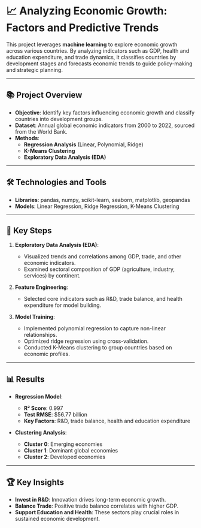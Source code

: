 # 📈 **Analyzing Economic Growth: Factors and Predictive Trends**

This project leverages **machine learning** to explore economic growth across various countries. By analyzing indicators such as GDP, health and education expenditure, and trade dynamics, it classifies countries by development stages and forecasts economic trends to guide policy-making and strategic planning.

---

## 📚 **Project Overview**
- **Objective**: Identify key factors influencing economic growth and classify countries into development groups.
- **Dataset**: Annual global economic indicators from 2000 to 2022, sourced from the World Bank.
- **Methods**:
  - **Regression Analysis** (Linear, Polynomial, Ridge)
  - **K-Means Clustering**
  - **Exploratory Data Analysis (EDA)**

---

## 🛠️ **Technologies and Tools**
- **Libraries**: pandas, numpy, scikit-learn, seaborn, matplotlib, geopandas
- **Models**: Linear Regression, Ridge Regression, K-Means Clustering

---

## 📝 **Key Steps**
1. **Exploratory Data Analysis (EDA)**:
   - Visualized trends and correlations among GDP, trade, and other economic indicators.
   - Examined sectoral composition of GDP (agriculture, industry, services) by continent.

2. **Feature Engineering**:
   - Selected core indicators such as R&D, trade balance, and health expenditure for model building.

3. **Model Training**:
   - Implemented polynomial regression to capture non-linear relationships.
   - Optimized ridge regression using cross-validation.
   - Conducted K-Means clustering to group countries based on economic profiles.

---

## 📊 **Results**
- **Regression Model**:
  - **R² Score**: 0.997
  - **Test RMSE**: $56.77 billion
  - **Key Factors**: R&D, trade balance, health and education expenditure

- **Clustering Analysis**:
  - **Cluster 0**: Emerging economies
  - **Cluster 1**: Dominant global economies
  - **Cluster 2**: Developed economies

---

## 🏆 **Key Insights**
- **Invest in R&D**: Innovation drives long-term economic growth.
- **Balance Trade**: Positive trade balance correlates with higher GDP.
- **Support Education and Health**: These sectors play crucial roles in sustained economic development.
